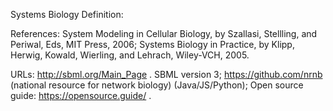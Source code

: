Systems Biology Definition:

References: System Modeling in Cellular Biology, by Szallasi, Stellling, and Periwal, Eds, MIT Press, 2006; Systems Biology in Practice,
by Klipp, Herwig, Kowald, Wierling, and Lehrach, Wiley-VCH, 2005.

URLs: http://sbml.org/Main_Page . SBML version 3; https://github.com/nrnb (national resource for network biology) (Java/JS/Python); Open source guide: https://opensource.guide/ .

